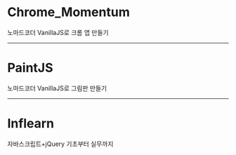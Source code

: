 
# Chrome_Momentum
노마드코더 VanillaJS로 크롬 앱 만들기

--------------------------------
# PaintJS
노마드코더 VanillaJS로 그림판 만들기

--------------------------------
# Inflearn
자바스크립트+jQuery 기초부터 실무까지
